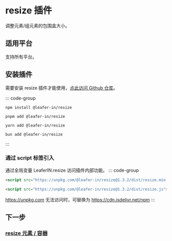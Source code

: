 # resize 插件

调整元素/组元素的包围盒大小。

## 适用平台

支持所有平台。

## 安装插件

需要安装 resize 插件才能使用，[点此访问 Github 仓库](https://github.com/leaferjs/leafer-in/tree/main/packages/resize)。

::: code-group

```sh[npm]
npm install @leafer-in/resize
```

```sh[pnpm]
pnpm add @leafer-in/resize
```

```sh[yarn]
yarn add @leafer-in/resize
```

```sh[bun]
bun add @leafer-in/resize
```

:::

### 通过 script 标签引入

通过全局变量 LeaferIN.resize 访问插件内部功能。
::: code-group

```html [resize.min]
<script src="https://unpkg.com/@leafer-in/resize@1.3.2/dist/resize.min.js"></script>
```

```html [resize]
<script src="https://unpkg.com/@leafer-in/resize@1.3.2/dist/resize.js"></script>
```

https://unpkg.com 无法访问时，可替换为 https://cdn.jsdelivr.net/npm
:::

## 下一步

### [resize 元素 / 容器](/reference/property/resize.md)
